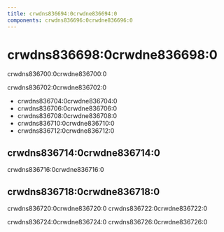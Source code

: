 ```yaml
---
title: crwdns836694:0crwdne836694:0
components: crwdns836696:0crwdne836696:0
---
```

# crwdns836698:0crwdne836698:0

<p class="description">crwdns836700:0crwdne836700:0</p>

crwdns836702:0crwdne836702:0

- crwdns836704:0crwdne836704:0
- crwdns836706:0crwdne836706:0
- crwdns836708:0crwdne836708:0
- crwdns836710:0crwdne836710:0
- crwdns836712:0crwdne836712:0

## crwdns836714:0crwdne836714:0

crwdns836716:0crwdne836716:0

## crwdns836718:0crwdne836718:0

crwdns836720:0crwdne836720:0 crwdns836722:0crwdne836722:0

crwdns836724:0crwdne836724:0 crwdns836726:0crwdne836726:0